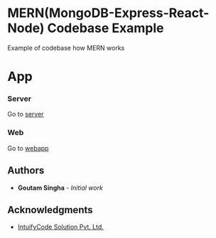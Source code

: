 # MERN(MongoDB-Express-React-Node) Codebase Example

Example of codebase how MERN works 

# App

<App Description>

### Server 

Go to [server](https://github.com/goutamsinghase/mern-example/tree/master/server)

### Web 

Go to [webapp](https://github.com/goutamsinghase/mern-example/tree/master/webapp)


## Authors

* **Goutam Singha** - *Initial work* 

## Acknowledgments

* [IntuifyCode Solution Pvt. Ltd.](http://www.intuifycode.com)